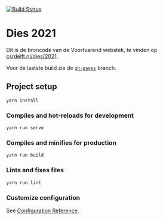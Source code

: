 [![Build Status](https://travis-ci.org/csrdelft/dies2020.svg?branch=master)](https://travis-ci.org/csrdelft/dies2020)

# Dies 2021

Dit is de broncode van de Voortvarend webstek, te vinden op [csrdelft.nl/dies/2021](https://csrdelft.nl/dies/2021/).

Voor de laatste build zie de [`gh-pages`](https://github.com/csrdelft/dies2020/tree/gh-pages) branch. 

## Project setup
```
yarn install
```

### Compiles and hot-reloads for development
```
yarn run serve
```

### Compiles and minifies for production
```
yarn run build
```

### Lints and fixes files
```
yarn run lint
```

### Customize configuration
See [Configuration Reference](https://cli.vuejs.org/config/).
